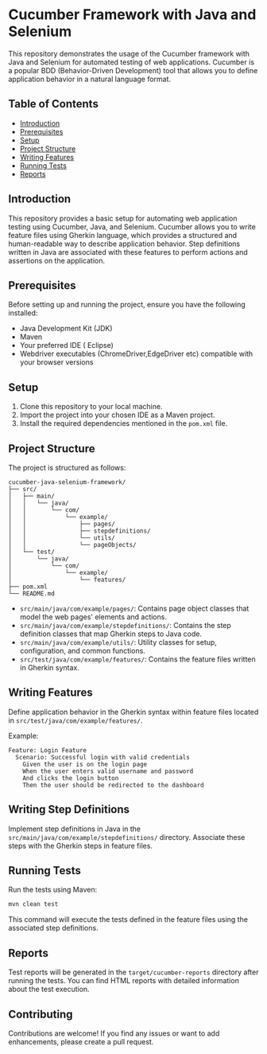 # Cucumber Framework with Java and Selenium

This repository demonstrates the usage of the Cucumber framework with Java and Selenium for automated testing of web applications.
 Cucumber is a popular BDD (Behavior-Driven Development) tool that allows you to define application behavior in a natural language format.

## Table of Contents

- [Introduction](#introduction)
- [Prerequisites](#prerequisites)
- [Setup](#setup)
- [Project Structure](#project-structure)
- [Writing Features](#writing-features)
- [Running Tests](#running-tests)
- [Reports](#reports)

## Introduction

This repository provides a basic setup for automating web application testing using Cucumber, Java, and Selenium. 
Cucumber allows you to write feature files using Gherkin language, which provides a structured and human-readable  way to describe application behavior. Step definitions written in Java are associated with these features to perform actions and assertions on the application.

## Prerequisites

Before setting up and running the project, ensure you have the following installed:

- Java Development Kit (JDK)
- Maven
- Your preferred IDE ( Eclipse)
- Webdriver executables (ChromeDriver,EdgeDriver etc) compatible with your browser versions

## Setup

1. Clone this repository to your local machine.
2. Import the project into your chosen IDE as a Maven project.
3. Install the required dependencies mentioned in the `pom.xml` file.

## Project Structure

The project is structured as follows:

```
cucumber-java-selenium-framework/
├── src/
│   ├── main/
│   │   └── java/
│   │       └── com/
│   │           └── example/
│   │               ├── pages/
│   │               ├── stepdefinitions/
│   │               └── utils/
│   │               └── pageObjects/
│   └── test/
│       └── java/
│           └── com/
│               └── example/
│                   └── features/
├── pom.xml
└── README.md
```

- `src/main/java/com/example/pages/`: Contains page object classes that model the web pages' elements and actions.
- `src/main/java/com/example/stepdefinitions/`: Contains the step definition classes that map Gherkin steps to Java code.
- `src/main/java/com/example/utils/`: Utility classes for setup, configuration, and common functions.
- `src/test/java/com/example/features/`: Contains the feature files written in Gherkin syntax.

## Writing Features

Define application behavior in the Gherkin syntax within feature files located in `src/test/java/com/example/features/`.

Example:

```gherkin
Feature: Login Feature
  Scenario: Successful login with valid credentials
    Given the user is on the login page
    When the user enters valid username and password
    And clicks the login button
    Then the user should be redirected to the dashboard
```

## Writing Step Definitions

Implement step definitions in Java in the `src/main/java/com/example/stepdefinitions/` directory. 
Associate these steps with the Gherkin steps in feature files.


## Running Tests

Run the tests using Maven:

```bash
mvn clean test
```

This command will execute the tests defined in the feature files using the associated step definitions.

## Reports

Test reports will be generated in the `target/cucumber-reports` directory after running the tests. You can find HTML reports with detailed information about the test execution.

## Contributing

Contributions are welcome! If you find any issues or want to add enhancements, please create a pull request.